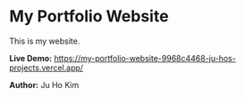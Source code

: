 # My Portfolio Website

This is my website.

**Live Demo:** https://my-portfolio-website-9968c4468-ju-hos-projects.vercel.app/

**Author:** Ju Ho Kim
